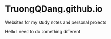 # TruongQDang.github.io
Websites for my study notes and personal projects


Hello I need to do something different
